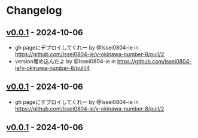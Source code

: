 # Changelog

## [v0.0.1](https://github.com/Issei0804-ie/v-okinawa-number-8/commits/v0.0.1) - 2024-10-06
- gh pageにデプロイしてくれー by @Issei0804-ie in https://github.com/Issei0804-ie/v-okinawa-number-8/pull/2
- version埋め込んだよ by @Issei0804-ie in https://github.com/Issei0804-ie/v-okinawa-number-8/pull/4

## [v0.0.1](https://github.com/Issei0804-ie/v-okinawa-number-8/commits/v0.0.1) - 2024-10-06
- gh pageにデプロイしてくれー by @Issei0804-ie in https://github.com/Issei0804-ie/v-okinawa-number-8/pull/2

## [v0.0.1](https://github.com/Issei0804-ie/v-okinawa-number-8/commits/v0.0.1) - 2024-10-06
